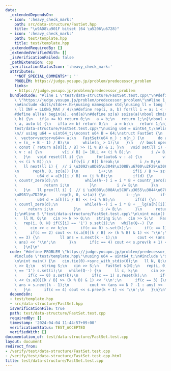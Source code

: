 ```yaml
---
data:
  _extendedDependsOn:
  - icon: ':heavy_check_mark:'
    path: src/data-structure/FastSet.hpp
    title: "\u9AD8\u901F bitset (64 \u5206\u6728)"
  - icon: ':heavy_check_mark:'
    path: test/template.hpp
    title: test/template.hpp
  _extendedRequiredBy: []
  _extendedVerifiedWith: []
  _isVerificationFailed: false
  _pathExtension: cpp
  _verificationStatusIcon: ':heavy_check_mark:'
  attributes:
    '*NOT_SPECIAL_COMMENTS*': ''
    PROBLEM: https://judge.yosupo.jp/problem/predecessor_problem
    links:
    - https://judge.yosupo.jp/problem/predecessor_problem
  bundledCode: "#line 1 \"test/data-structure/FastSet.test.cpp\"\n#define PROBLEM\
    \ \"https://judge.yosupo.jp/problem/predecessor_problem\"\n#line 1 \"test/template.hpp\"\
    \n#include <bits/stdc++.h>\nusing namespace std;\nusing ll = long long;\nconst\
    \ ll INF = LLONG_MAX / 4;\n#define rep(i, a, b) for(ll i = a; i < (b); i++)\n\
    #define all(a) begin(a), end(a)\n#define sz(a) ssize(a)\nbool chmin(auto& a, auto\
    \ b) {\n   if(a <= b) return 0;\n   a = b;\n   return 1;\n}\nbool chmax(auto&\
    \ a, auto b) {\n   if(a >= b) return 0;\n   a = b;\n   return 1;\n}\n#line 3 \"\
    test/data-structure/FastSet.test.cpp\"\nusing u64 = uint64_t;\n#line 1 \"src/data-structure/FastSet.hpp\"\
    \n// using u64 = uint64_t;\nconst u64 B = 64;\nstruct FastSet {\n   u64 n;\n \
    \  vector<vector<u64>> a;\n   FastSet(u64 n_) : n(n_) {\n      do a.emplace_back(n_\
    \ = (n_ + B - 1) / B);\n      while(n_ > 1);\n   }\n   // bool operator[](ll i)\
    \ const { return a[0][i / B] >> (i % B) & 1; }\n   void set(ll i) {\n      for(auto&\
    \ v : a) {\n         v[i / B] |= 1ULL << (i % B);\n         i /= B;\n      }\n\
    \   }\n   void reset(ll i) {\n      for(auto& v : a) {\n         v[i / B] &= ~(1ULL\
    \ << (i % B));\n         if(v[i / B]) break;\n         i /= B;\n      }\n   }\n\
    \   ll next(ll i) {  // i \u3092\u8D85\u3048\u308B\u6700\u2F29\u306E\u8981\u7D20\
    \n      rep(h, 0, sz(a)) {\n         i++;\n         if(i / B >= sz(a[h])) break;\n\
    \         u64 d = a[h][i / B] >> (i % B);\n         if(d) {\n            i +=\
    \ countr_zero(d);\n            while(h--) i = i * B + countr_zero(a[h][i]);\n\
    \            return i;\n         }\n         i /= B;\n      }\n      return n;\n\
    \   }\n   ll prev(ll i) {  // i \u3088\u308A\u5C0F\u3055\u3044\u6700\u2F24\u306E\
    \u8981\u7D20\n      rep(h, 0, sz(a)) {\n         i--;\n         if(i < 0) break;\n\
    \         u64 d = a[h][i / B] << (~i % B);\n         if(d) {\n            i -=\
    \ countl_zero(d);\n            while(h--) i = i * B + __lg(a[h][i]);\n       \
    \     return i;\n         }\n         i /= B;\n      }\n      return -1;\n   }\n\
    };\n#line 5 \"test/data-structure/FastSet.test.cpp\"\n\nint main() {\n   cin.tie(0)->sync_with_stdio(0);\n\
    \   ll N, Q;\n   cin >> N >> Q;\n   string S;\n   cin >> S;\n   FastSet s(N);\n\
    \   rep(i, 0, N) if(S[i] == '1') s.set(i);\n   while(Q--) {\n      ll c, k;\n\
    \      cin >> c >> k;\n      if(c == 0) s.set(k);\n      if(c == 1) s.reset(k);\n\
    \      if(c == 2) cout << (s.a[0][k / B] >> (k % B) & 1) << '\\n';\n      if(c\
    \ == 3) {\n         ll ans = s.next(k - 1);\n         cout << (ans == N ? -1 :\
    \ ans) << '\\n';\n      }\n      if(c == 4) cout << s.prev(k + 1) << '\\n';\n\
    \   }\n}\n"
  code: "#define PROBLEM \"https://judge.yosupo.jp/problem/predecessor_problem\"\n\
    #include \"test/template.hpp\"\nusing u64 = uint64_t;\n#include \"src/data-structure/FastSet.hpp\"\
    \n\nint main() {\n   cin.tie(0)->sync_with_stdio(0);\n   ll N, Q;\n   cin >> N\
    \ >> Q;\n   string S;\n   cin >> S;\n   FastSet s(N);\n   rep(i, 0, N) if(S[i]\
    \ == '1') s.set(i);\n   while(Q--) {\n      ll c, k;\n      cin >> c >> k;\n \
    \     if(c == 0) s.set(k);\n      if(c == 1) s.reset(k);\n      if(c == 2) cout\
    \ << (s.a[0][k / B] >> (k % B) & 1) << '\\n';\n      if(c == 3) {\n         ll\
    \ ans = s.next(k - 1);\n         cout << (ans == N ? -1 : ans) << '\\n';\n   \
    \   }\n      if(c == 4) cout << s.prev(k + 1) << '\\n';\n   }\n}\n"
  dependsOn:
  - test/template.hpp
  - src/data-structure/FastSet.hpp
  isVerificationFile: true
  path: test/data-structure/FastSet.test.cpp
  requiredBy: []
  timestamp: '2024-04-04 11:44:57+09:00'
  verificationStatus: TEST_ACCEPTED
  verifiedWith: []
documentation_of: test/data-structure/FastSet.test.cpp
layout: document
redirect_from:
- /verify/test/data-structure/FastSet.test.cpp
- /verify/test/data-structure/FastSet.test.cpp.html
title: test/data-structure/FastSet.test.cpp
---
```

